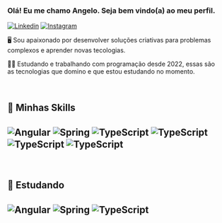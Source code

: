 ### Olá! Eu me chamo Angelo. Seja bem vindo(a) ao meu perfil.

[![Linkedin](https://img.shields.io/badge/LinkedIn-0077B5?style=for-the-badge&logo=linkedin&logoColor=white)](https://www.linkedin.com/in/angelo-lucas-7129b7268/) [![Instagram](https://img.shields.io/badge/Instagram-E4405F?style=for-the-badge&logo=instagram&logoColor=white)](https://instagram.com/angelolfl?utm_source=qr&igshid=NGExMmI2YTkyZg%3D%3D)

<p> 🖥️ Sou apaixonado por desenvolver soluções criativas para problemas<br> complexos e aprender novas tecologias.<p>

<p> 👨‍💻 Estudando e trabalhando com programação desde 2022, essas são<br> as tecnologias que domino e que estou estudando no momento.<p>

<div style="display: inline_block"><br/>
<h2> 🚀 Minhas Skills<h2>

<img align="center" alt="Angular" src="https://img.shields.io/badge/Django-092E20?style=for-the-badge&logo=django&logoColor=white"> <img align="center" alt="Spring" src="https://img.shields.io/badge/PostgreSQL-316192?style=for-the-badge&logo=postgresql&logoColor=white"> <img align="center" alt="TypeScript" src="https://img.shields.io/badge/JavaScript-F7DF1E?style=for-the-badge&logo=javascript&logoColor=black"> <img align="center" alt="TypeScript" src="https://img.shields.io/badge/CSS3-1572B6?style=for-the-badge&logo=css3&logoColor=white"> <img align="center" alt="TypeScript" src="https://img.shields.io/badge/HTML5-E34F26?style=for-the-badge&logo=html5&logoColor=white"> <img align="center" alt="TypeScript" src="https://img.shields.io/badge/Sass-CC6699?style=for-the-badge&logo=sass&logoColor=white">

</div>

<div style="display: inline_block"><br/>
<h2> 📖 Estudando<h2>

<img align="center" alt="Angular" src="https://img.shields.io/badge/Angular-DD0031?style=for-the-badge&logo=angular&logoColor=white"> <img align="center" alt="Spring" src="https://img.shields.io/badge/Spring-6DB33F?style=for-the-badge&logo=spring&logoColor=white"> <img align="center" alt="TypeScript" src="https://img.shields.io/badge/TypeScript-007ACC?style=for-the-badge&logo=typescript&logoColor=white">

</div>

